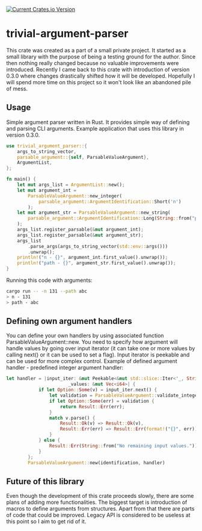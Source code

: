 [![Current Crates.io Version](https://img.shields.io/crates/v/crates.svg)](https://crates.io/crates/trivial-argument-parser)

# trivial-argument-parser
This crate was created as a part of a small private project. It started as a small library with the purpose of being a testing ground for the author. Since then nothing really changed because no valuable improvements were introduced. Recently I came back to this crate with introduction of version 0.3.0 where changes drastically shifted how it will be developed. Hopefully I will spend more time on this project so it won't look like an abandoned pile of mess.
## Usage
Simple argument parser written in Rust. It provides simple way of defining and parsing CLI arguments. Example application that uses this library in version 0.3.0.

```rust
use trivial_argument_parser::{
    args_to_string_vector,
    parsable_argument::{self, ParsableValueArgument},
    ArgumentList,
};

fn main() {
    let mut args_list = ArgumentList::new();
    let mut argument_int =
        ParsableValueArgument::new_integer(
            parsable_argument::ArgumentIdentification::Short('n')
        );
    let mut argument_str = ParsableValueArgument::new_string(
        parsable_argument::ArgumentIdentification::Long(String::from("path")),
    );
    args_list.register_parsable(&mut argument_int);
    args_list.register_parsable(&mut argument_str);
    args_list
        .parse_args(args_to_string_vector(std::env::args()))
        .unwrap();
    println!("n - {}", argument_int.first_value().unwrap());
    println!("path - {}", argument_str.first_value().unwrap());
}
```
Running this code with arguments:
```sh
cargo run -- -n 131 --path abc
> n - 131
> path - abc
```

## Defining own argument handlers

You can define your own handlers by using associated function ParsableValueArgument::new. You need to specify how argument will handle values by going over input iterator (it can take one or more values by calling next() or it can be used to set a flag). Input iterator is peekable and can be used for more complex control. Example of defined argument handler - predefined integer argument handler:

``` Rust
let handler = |input_iter: &mut Peekable<&mut std::slice::Iter<'_, String>>,
                       _values: &mut Vec<i64>| {
            if let Option::Some(v) = input_iter.next() {
                let validation = ParsableValueArgument::validate_integer(v);
                if let Option::Some(err) = validation {
                    return Result::Err(err);
                }
                match v.parse() {
                    Result::Ok(v) => Result::Ok(v),
                    Result::Err(err) => Result::Err(format!("{}", err)),
                }
            } else {
                Result::Err(String::from("No remaining input values."))
            }
        };
        ParsableValueArgument::new(identification, handler)
```

## Future of this library
Even though the development of this crate proceeds slowly, there are some plans of adding more functionalities. The biggest target is introduction of macros to define arguments from structures. Apart from that there are parts of code that could be improved. Legacy API is considered to be useless at this point so I aim to get rid of it.